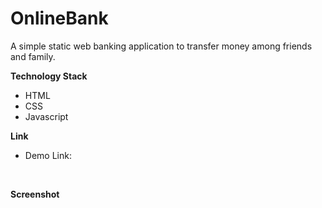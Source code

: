 # OnlineBank
A simple static web banking application to transfer money among friends and family.

**Technology Stack**

<ul>
<li> HTML
<li> CSS
<li> Javascript
</ul>

**Link**
- Demo Link: 


<br>

**Screenshot**



